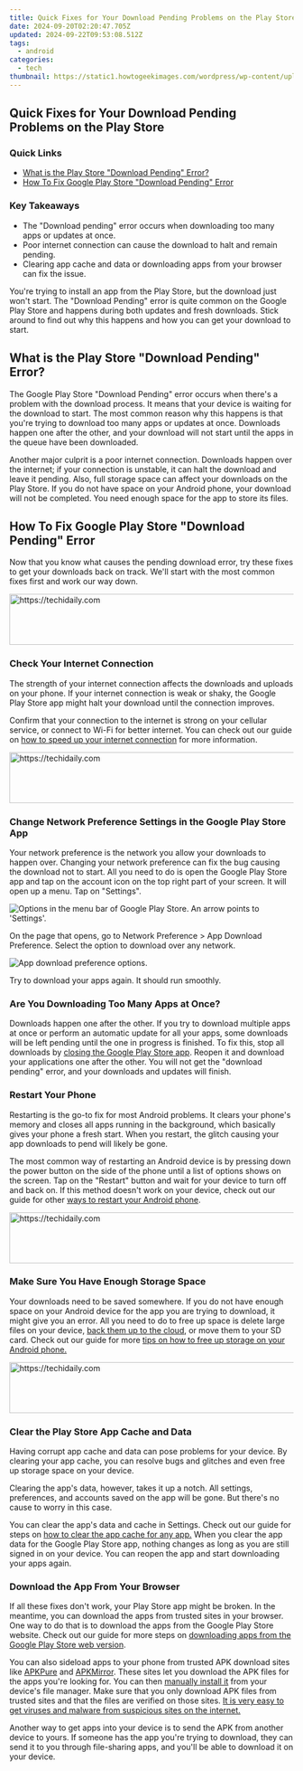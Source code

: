 ```yaml
---
title: Quick Fixes for Your Download Pending Problems on the Play Store
date: 2024-09-20T02:20:47.705Z
updated: 2024-09-22T09:53:08.512Z
tags:
  - android
categories:
  - tech
thumbnail: https://static1.howtogeekimages.com/wordpress/wp-content/uploads/2023/09/google-play-store-pixel.jpg
---
```


## Quick Fixes for Your Download Pending Problems on the Play Store

### Quick Links

* [What is the Play Store "Download Pending" Error?](https://howto.techidaily.com/8-ultimate-fixes-for-google-play-your-itel-a60-isnt-compatible-drfone-by-drfone-fix-android-problems-fix-android-problems/)
* [How To Fix Google Play Store "Download Pending" Error](https://win-forum.techidaily.com/connect-on-a-massive-scale-with-facebook-twitter-instagram-and-you-tube/)

### Key Takeaways

* The "Download pending" error occurs when downloading too many apps or updates at once.
* Poor internet connection can cause the download to halt and remain pending.
* Clearing app cache and data or downloading apps from your browser can fix the issue.

 You're trying to install an app from the Play Store, but the download just won't start. The "Download Pending" error is quite common on the Google Play Store and happens during both updates and fresh downloads. Stick around to find out why this happens and how you can get your download to start.

##  What is the Play Store "Download Pending" Error?

 The Google Play Store "Download Pending" error occurs when there's a problem with the download process. It means that your device is waiting for the download to start. The most common reason why this happens is that you're trying to download too many apps or updates at once. Downloads happen one after the other, and your download will not start until the apps in the queue have been downloaded.

 Another major culprit is a poor internet connection. Downloads happen over the internet; if your connection is unstable, it can halt the download and leave it pending. Also, full storage space can affect your downloads on the Play Store. If you do not have space on your Android phone, your download will not be completed. You need enough space for the app to store its files.

##  How To Fix Google Play Store "Download Pending" Error

 Now that you know what causes the pending download error, try these fixes to get your downloads back on track. We'll start with the most common fixes first and work our way down.

<!-- affiliate ads begin -->
<a href="https://unicoeye.pxf.io/c/5597632/2134218/18498" target="_top" id="2134218">
  <img src="//a.impactradius-go.com/display-ad/18498-2134218" border="0" alt="https://techidaily.com" width="728" height="90"/>
</a>
<img height="0" width="0" src="https://unicoeye.pxf.io/i/5597632/2134218/18498" style="position:absolute;visibility:hidden;" border="0" />
<!-- affiliate ads end -->

###  Check Your Internet Connection

 The strength of your internet connection affects the downloads and uploads on your phone. If your internet connection is weak or shaky, the Google Play Store app might halt your download until the connection improves.

 Confirm that your connection to the internet is strong on your cellular service, or connect to Wi-Fi for better internet. You can check out our guide on [how to speed up your internet connection](https://ai-voice-clone.techidaily.com/unveiling-technology-secrets-toms-compreh/) for more information.

<!-- affiliate ads begin -->
<a href="https://aligracehair.sjv.io/c/5597632/1880976/19272" target="_top" id="1880976">
  <img src="//a.impactradius-go.com/display-ad/19272-1880976" border="0" alt="https://techidaily.com" width="728" height="90"/>
</a>
<img height="0" width="0" src="https://aligracehair.sjv.io/i/5597632/1880976/19272" style="position:absolute;visibility:hidden;" border="0" />
<!-- affiliate ads end -->

###  Change Network Preference Settings in the Google Play Store App

 Your network preference is the network you allow your downloads to happen over. Changing your network preference can fix the bug causing the download not to start. All you need to do is open the Google Play Store app and tap on the account icon on the top right part of your screen. It will open up a menu. Tap on "Settings".

![Options in the menu bar of Google Play Store. An arrow points to 'Settings'.](https://static1.howtogeekimages.com/wordpress/wp-content/uploads/2023/12/settings-google-play-store.png) 

 On the page that opens, go to Network Preference > App Download Preference. Select the option to download over any network.

![App download preference options.](https://static1.howtogeekimages.com/wordpress/wp-content/uploads/2023/12/app-download-preference-google-play-store.png) 

 Try to download your apps again. It should run smoothly.

###  Are You Downloading Too Many Apps at Once?

 Downloads happen one after the other. If you try to download multiple apps at once or perform an automatic update for all your apps, some downloads will be left pending until the one in progress is finished. To fix this, stop all downloads by [closing the Google Play Store app](https://video-capture.techidaily.com/new-expert-tips-on-ipad-screen-casts-for-2024/). Reopen it and download your applications one after the other. You will not get the "download pending" error, and your downloads and updates will finish.

###  Restart Your Phone

 Restarting is the go-to fix for most Android problems. It clears your phone's memory and closes all apps running in the background, which basically gives your phone a fresh start. When you restart, the glitch causing your app downloads to pend will likely be gone.

 The most common way of restarting an Android device is by pressing down the power button on the side of the phone until a list of options shows on the screen. Tap on the "Restart" button and wait for your device to turn off and back on. If this method doesn't work on your device, check out our guide for other [ways to restart your Android phone](https://location-fake.techidaily.com/3utools-virtual-location-not-working-on-apple-iphone-8-fix-now-drfone-by-drfone-virtual-ios/).

<!-- affiliate ads begin -->
<a href="https://aidotcom.pxf.io/c/5597632/2134501/19576" target="_top" id="2134501">
  <img src="//a.impactradius-go.com/display-ad/19576-2134501" border="0" alt="https://techidaily.com" width="640" height="90"/>
</a>
<img height="0" width="0" src="https://aidotcom.pxf.io/i/5597632/2134501/19576" style="position:absolute;visibility:hidden;" border="0" />
<!-- affiliate ads end -->

###  Make Sure You Have Enough Storage Space

 Your downloads need to be saved somewhere. If you do not have enough space on your Android device for the app you are trying to download, it might give you an error. All you need to do to free up space is delete large files on your device, [back them up to the cloud](https://android-location.techidaily.com/10-free-location-spoofers-to-fake-gps-location-on-your-oppo-find-x6-pro-drfone-by-drfone-virtual/), or move them to your SD card. Check out our guide for more [tips on how to free up storage on your Android phone.](https://facebook-video-share.techidaily.com/updated-expert-tips-for-youtube-channel-aesthetics-finding-optimal-sizes/) 

<!-- affiliate ads begin -->
<a href="https://aligracehair.sjv.io/c/5597632/1938750/19272" target="_top" id="1938750">
  <img src="//a.impactradius-go.com/display-ad/19272-1938750" border="0" alt="https://techidaily.com" width="728" height="90"/>
</a>
<img height="0" width="0" src="https://aligracehair.sjv.io/i/5597632/1938750/19272" style="position:absolute;visibility:hidden;" border="0" />
<!-- affiliate ads end -->

###  Clear the Play Store App Cache and Data

 Having corrupt app cache and data can pose problems for your device. By clearing your app cache, you can resolve bugs and glitches and even free up storage space on your device.

 Clearing the app's data, however, takes it up a notch. All settings, preferences, and accounts saved on the app will be gone. But there's no cause to worry in this case.

 You can clear the app's data and cache in Settings. Check out our guide for steps on [how to clear the app cache for any app.](https://on-screen-recording.techidaily.com/updated-2024-approved-apeak-recorder-reviewed-speed-quality-and-ease-of-use-scored/) When you clear the app data for the Google Play Store app, nothing changes as long as you are still signed in on your device. You can reopen the app and start downloading your apps again.

###  Download the App From Your Browser

 If all these fixes don't work, your Play Store app might be broken. In the meantime, you can download the apps from trusted sites in your browser. One way to do that is to download the apps from the Google Play Store website. Check out our guide for more steps on [downloading apps from the Google Play Store web version](https://youtube-sure.techidaily.com/cover-film-noir-creating-vintage-scenes/).

 You can also sideload apps to your phone from trusted APK download sites like [APKPure](https://apkpure.net/) and [APKMirror](https://www.apkmirror.com/). These sites let you download the APK files for the apps you're looking for. You can then [manually install it](https://facebook-video-content.techidaily.com/updated-unlock-premium-quality-streaming-on-the-worlds-largest-network/) from your device's file manager. Make sure that you only download APK files from trusted sites and that the files are verified on those sites. [It is very easy to get viruses and malware from suspicious sites on the internet.](https://some-approaches.techidaily.com/updated-stream-pause-play-resume-twitch-edition/) 

 Another way to get apps into your device is to send the APK from another device to yours. If someone has the app you're trying to download, they can send it to you through file-sharing apps, and you'll be able to download it on your device.

<ins class="adsbygoogle"
     style="display:block"
     data-ad-format="autorelaxed"
     data-ad-client="ca-pub-7571918770474297"
     data-ad-slot="1223367746"></ins>

<ins class="adsbygoogle"
     style="display:block"
     data-ad-client="ca-pub-7571918770474297"
     data-ad-slot="8358498916"
     data-ad-format="auto"
     data-full-width-responsive="true"></ins>



